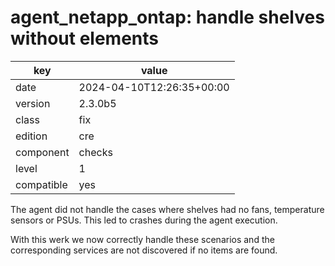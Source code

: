 [//]: # (werk v2)
# agent_netapp_ontap: handle shelves without elements

key        | value
---------- | ---
date       | 2024-04-10T12:26:35+00:00
version    | 2.3.0b5
class      | fix
edition    | cre
component  | checks
level      | 1
compatible | yes

The agent did not handle the cases where shelves had no fans, temperature sensors or PSUs.
This led to crashes during the agent execution.

With this werk we now correctly handle these scenarios and the corresponding services are not discovered if no items are found.